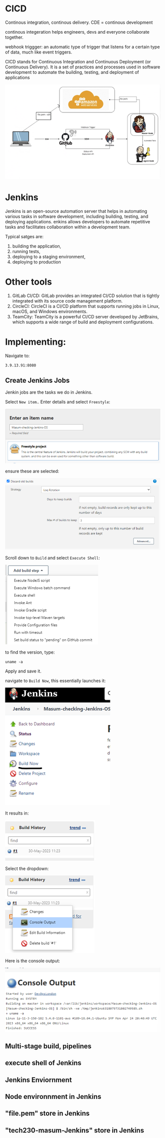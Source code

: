 # CICD

Continous integration, continous delivery. CDE = continous development

continous integeration helps engineers, devs  and everyone collaborate together. 

webhook triggger: an automatic type of trigger that listens for a certain type of data, much like event triggers.

CICD stands for Continuous Integration and Continuous Deployment (or Continuous Delivery). It is a set of practices and processes used in software development to automate the building, testing, and deployment of applications

![Alt text](images/Screenshot%202023-05-30%20121126.png)


# Jenkins

Jenkins is an open-source automation server that helps in automating various tasks in software development, including building, testing, and deploying applications. enkins allows developers to automate repetitive tasks and facilitates collaboration within a development team.

Typical satges are:

1. building the application, 
2. running tests, 
3. deploying to a staging environment, 
4. deploying to production

# Other tools

1. GitLab CI/CD: GitLab provides an integrated CI/CD solution that is tightly integrated with its source code management platform.
2. CircleCI: CircleCI is a CI/CD platform that supports running jobs in Linux, macOS, and Windows environments.
3. TeamCity: TeamCity is a powerful CI/CD server developed by JetBrains, which supports a wide range of build and deployment configurations.


# Implementing:
Navigate to:

```
3.9.13.91:8080
```

## Create Jenkins Jobs

Jenkin jobs are the tasks we do in Jenkins. 

Select `New item`.. Enter details and select `Freestyle`:

![Alt text](images/Screenshot%202023-05-30%20121620.png)

ensure these are selected:

![Alt text](images/Screenshot%202023-05-30%20121757.png)

Scroll down to `Build` and select `Execute Shell`: 

![Alt text](images/Screenshot%202023-05-30%20121853.png)

to find the version, type:

```
uname -a
```

Apply and save it.

navigate to `Build Now`, this essentially launches it:

![Alt text](images/Screenshot%202023-05-30%20122453.png)

It results in:

![Alt text](images/Screenshot%202023-05-30%20122520.png)

Select the dropdown:

![Alt text](images/Screenshot%202023-05-30%20122556.png)

Here is the console output:

![Alt text](images/Screenshot%202023-05-30%20122653.png)

## Multi-stage build, pipelines

## execute shell of Jenkins

## Jenkins Enviornment

## Node environnment in Jenkins

## "file.pem" store in Jenkins

## "tech230-masum-Jenkins" store in Jenkins


